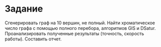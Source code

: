 # Задание

Сгенерировать граф на 10 вершин, не полный. Найти хроматическое число графа с помощью полного перебора, алгоритмов GIS и DSatur. 
Проанализировать полученные результаты (точность, скорость работы). Составить отчет.